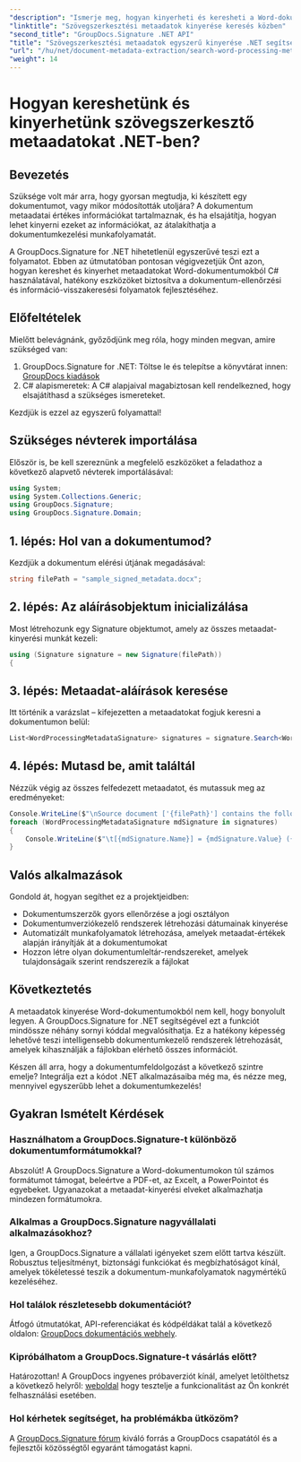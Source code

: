 ```yaml
---
"description": "Ismerje meg, hogyan kinyerheti és keresheti a Word-dokumentumok metaadatait C#-ban a GroupDocs.Signature segítségével. Egyszerűsítse a dokumentumkezelést ezzel a lépésről lépésre szóló útmutatóval."
"linktitle": "Szövegszerkesztési metaadatok kinyerése keresés közben"
"second_title": "GroupDocs.Signature .NET API"
"title": "Szövegszerkesztési metaadatok egyszerű kinyerése .NET segítségével"
"url": "/hu/net/document-metadata-extraction/search-word-processing-metadata-extraction/"
"weight": 14
---
```


# Hogyan kereshetünk és kinyerhetünk szövegszerkesztő metaadatokat .NET-ben?

## Bevezetés

Szüksége volt már arra, hogy gyorsan megtudja, ki készített egy dokumentumot, vagy mikor módosították utoljára? A dokumentum metaadatai értékes információkat tartalmaznak, és ha elsajátítja, hogyan lehet kinyerni ezeket az információkat, az átalakíthatja a dokumentumkezelési munkafolyamatát.

A GroupDocs.Signature for .NET hihetetlenül egyszerűvé teszi ezt a folyamatot. Ebben az útmutatóban pontosan végigvezetjük Önt azon, hogyan kereshet és kinyerhet metaadatokat Word-dokumentumokból C# használatával, hatékony eszközöket biztosítva a dokumentum-ellenőrzési és információ-visszakeresési folyamatok fejlesztéséhez.

## Előfeltételek

Mielőtt belevágnánk, győződjünk meg róla, hogy minden megvan, amire szükséged van:

1. GroupDocs.Signature for .NET: Töltse le és telepítse a könyvtárat innen: [GroupDocs kiadások](https://releases.groupdocs.com/signature/net/)
2. C# alapismeretek: A C# alapjaival magabiztosan kell rendelkezned, hogy elsajátíthasd a szükséges ismereteket.

Kezdjük is ezzel az egyszerű folyamattal!

## Szükséges névterek importálása

Először is, be kell szereznünk a megfelelő eszközöket a feladathoz a következő alapvető névterek importálásával:

```csharp
using System;
using System.Collections.Generic;
using GroupDocs.Signature;
using GroupDocs.Signature.Domain;
```

## 1. lépés: Hol van a dokumentumod?

Kezdjük a dokumentum elérési útjának megadásával:

```csharp
string filePath = "sample_signed_metadata.docx";
```

## 2. lépés: Az aláírásobjektum inicializálása

Most létrehozunk egy Signature objektumot, amely az összes metaadat-kinyerési munkát kezeli:

```csharp
using (Signature signature = new Signature(filePath))
{
```

## 3. lépés: Metaadat-aláírások keresése

Itt történik a varázslat – kifejezetten a metaadatokat fogjuk keresni a dokumentumon belül:

```csharp
List<WordProcessingMetadataSignature> signatures = signature.Search<WordProcessingMetadataSignature>(SignatureType.Metadata);
```

## 4. lépés: Mutasd be, amit találtál

Nézzük végig az összes felfedezett metaadatot, és mutassuk meg az eredményeket:

```csharp
Console.WriteLine($"\nSource document ['{filePath}'] contains the following signatures:");
foreach (WordProcessingMetadataSignature mdSignature in signatures)
{
    Console.WriteLine($"\t[{mdSignature.Name}] = {mdSignature.Value} ({mdSignature.Type})");
}
```

## Valós alkalmazások

Gondold át, hogyan segíthet ez a projektjeidben:
- Dokumentumszerzők gyors ellenőrzése a jogi osztályon
- Dokumentumverziókezelő rendszerek létrehozási dátumainak kinyerése
- Automatizált munkafolyamatok létrehozása, amelyek metaadat-értékek alapján irányítják át a dokumentumokat
- Hozzon létre olyan dokumentumleltár-rendszereket, amelyek tulajdonságaik szerint rendszerezik a fájlokat

## Következtetés

A metaadatok kinyerése Word-dokumentumokból nem kell, hogy bonyolult legyen. A GroupDocs.Signature for .NET segítségével ezt a funkciót mindössze néhány sornyi kóddal megvalósíthatja. Ez a hatékony képesség lehetővé teszi intelligensebb dokumentumkezelő rendszerek létrehozását, amelyek kihasználják a fájlokban elérhető összes információt.

Készen áll arra, hogy a dokumentumfeldolgozást a következő szintre emelje? Integrálja ezt a kódot .NET alkalmazásaiba még ma, és nézze meg, mennyivel egyszerűbb lehet a dokumentumkezelés!

## Gyakran Ismételt Kérdések

### Használhatom a GroupDocs.Signature-t különböző dokumentumformátumokkal?

Abszolút! A GroupDocs.Signature a Word-dokumentumokon túl számos formátumot támogat, beleértve a PDF-et, az Excelt, a PowerPointot és egyebeket. Ugyanazokat a metaadat-kinyerési elveket alkalmazhatja mindezen formátumokra.

### Alkalmas a GroupDocs.Signature nagyvállalati alkalmazásokhoz?

Igen, a GroupDocs.Signature a vállalati igényeket szem előtt tartva készült. Robusztus teljesítményt, biztonsági funkciókat és megbízhatóságot kínál, amelyek tökéletessé teszik a dokumentum-munkafolyamatok nagymértékű kezeléséhez.

### Hol találok részletesebb dokumentációt?

Átfogó útmutatókat, API-referenciákat és kódpéldákat talál a következő oldalon: [GroupDocs dokumentációs webhely](https://tutorials.groupdocs.com/signature/net/).

### Kipróbálhatom a GroupDocs.Signature-t vásárlás előtt?

Határozottan! A GroupDocs ingyenes próbaverziót kínál, amelyet letölthetsz a következő helyről: [weboldal](https://releases.groupdocs.com/) hogy tesztelje a funkcionalitást az Ön konkrét felhasználási esetében.

### Hol kérhetek segítséget, ha problémákba ütközöm?

A [GroupDocs.Signature fórum](https://forum.groupdocs.com/c/signature/13) kiváló forrás a GroupDocs csapatától és a fejlesztői közösségtől egyaránt támogatást kapni.